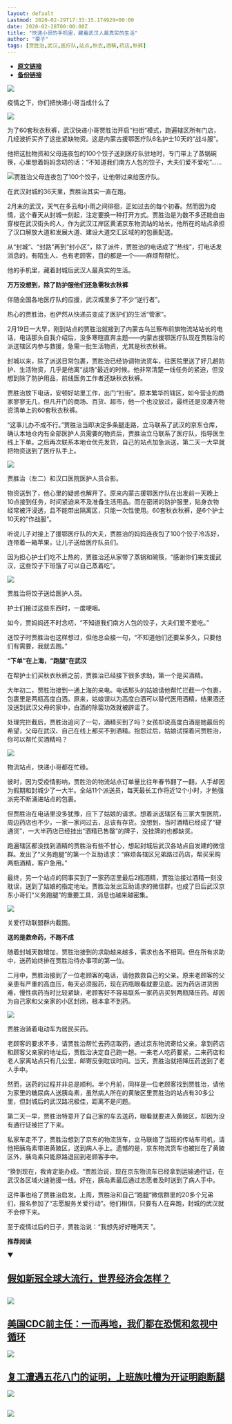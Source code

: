```yaml
---
layout: default
Lastmod: 2020-02-29T17:33:15.174929+00:00
date: 2020-02-28T00:00:00Z
title: "快递小哥的手机里，藏着武汉人最真实的生活"
author: "栗子"
tags: [贾胜治,武汉,医疗队,站点,秋衣,酒精,药店,秋裤]
---
```


* [**原文链接**](https://mp.weixin.qq.com/s/axhoTJ1LrXlov9GrfroVig)
* [**备份链接**](http://archive.is/c79A8)


![](/images/post/02c39f16b603365ca226a151aabdc58a.jpg)

疫情之下，你们把快递小哥当成什么了  

![](/images/post/02c39f16b603365ca226a151aabdc58a.jpg)

为了60套秋衣秋裤，武汉快递小哥贾胜治开启“扫街”模式，跑遍辖区所有门店，几经波折买齐了这批紧缺物资。这是内蒙古援鄂医疗队6名护士10天的“战斗服”。

他把这批物资和父母连夜包的100个饺子送到医疗队驻地时，专门带上了蒸锅碗筷，心里想着妈妈念叨的话：“不知道我们南方人包的饺子，大夫们爱不爱吃”……

![](/images/post/664f36c829055c929835e1f03011be53.jpg)贾胜治父母连夜包了100个饺子，让他带过来给医疗队。

在武汉封城的36天里，贾胜治其实一直在跑。

2月末的武汉，天气在多云和小雨之间徘徊，正如过去的每个初春。然而因为疫情，这个春天从封城一刻起，注定要换一种打开方式。贾胜治是为数不多还能自由穿梭在武汉街头的人，作为武汉江岸区黄浦京东物流站的站长，他所在的站点承担了汉口解放大道和发展大道、建设大道交汇区域的的包裹配送。

从“封城”、“封路”再到“封小区”，除了派件，贾胜治的电话成了“热线”，打电话发消息的，有陌生人、也有老顾客，目的都是一个——麻烦帮帮忙。

他的手机里，藏着封城后武汉人最真实的生活。

**万万没想到，除了防护服他们还急需秋衣秋裤**

伴随全国各地医疗队的应援，武汉城里多了不少“逆行者”。

热心的贾胜治，也俨然从快递员变成了医护们的生活“管家”。

2月19日一大早，刚到站点的贾胜治就接到了内蒙古乌兰察布前旗物流站站长的电话，电话那头自我介绍后，没多寒暄直奔主题——内蒙古援鄂医疗队现在贾胜治的派送辖区内参与救援，急需一批生活物资，尤其是秋衣秋裤。

封城以来，除了派送日常包裹，贾胜治已经协调物流货车，往医院里送了好几趟防护、生活物资，几乎是他离“战场“最近的时候。他非常清楚一线任务的紧迫，但没想到除了防护用品，前线医务工作者还缺秋衣秋裤。

贾胜治放下电话，安顿好站里工作，出门“扫街”。原本繁华的辖区，如今营业的商家寥寥无几，但凡开门的商场、百货、超市，他一个也没放过，最终还是没凑齐物资清单上的60套秋衣秋裤。

“这事儿办不成不行。”贾胜治当即决定多条腿走路，立马联系了武汉的京东仓库，确认本地仓内有全部医护人员需要的物资后，贾胜治立马联系了医疗队，指导医生线上下单。之后再次联系本地仓优先发货，自己的站点加急派送，第二天一大早就把物资送到了医疗队手上。

![](/images/post/ef03cd7514deb9253dbec1128d2d3b48.jpg)

贾胜治（左二）和汉口医院医护人员合影。

物资送到了，他心里的疑惑也解开了。原来内蒙古援鄂医疗队在出发前一天晚上10点接到任务，时间紧迫来不及准备生活用品。而在密闭的防护服里，贴身衣物经常被汗浸透，且不能带出隔离区，只能一次性使用。60套秋衣秋裤，是6个护士10天的“作战服”。

听说儿子对接上了援鄂医疗队的大夫，贾胜治的妈妈连夜包了100个饺子冷冻好，连带着一箱苹果，让儿子送给医疗队员们。

因为担心护士们吃不上热的，贾胜治还从家带了蒸锅和碗筷，“感谢你们来支援武汉，这些饺子下班饿了可以自己蒸着吃”。

![](/images/post/7e05b7f690e0a12b52e60c423ecdc614.jpg)

贾胜治将饺子送给医护人员。

护士们接过这些东西时，一度哽咽。

如今，贾妈妈还不时念叨，“不知道我们南方人包的饺子，大夫们爱不爱吃。”

送饺子时贾胜治也这样想过，但他总会接一句，“不知道他们还要呆多久，只要他们有需要，我就去跑。”

**“下单”在上海，“跑腿”在武汉**

在帮护士们买秋衣秋裤之前，贾胜治已经接下很多求助，第一个是买酒精。

大年初二，贾胜治接到一通上海的来电。电话那头的姑娘请他帮忙拦截一个包裹，包裹里是两瓶高度白酒。原来，姑娘误以为高度白酒可以替代医用酒精，结果酒还没送到武汉父母的家中，白酒的除菌功效就被辟谣了。

处理完拦截后，贾胜治追问了一句，酒精买到了吗？女孩却说高度白酒是她最后的希望，父母在武汉、自己在线上都买不到酒精。抱怨过后，姑娘试探着问贾胜治，你可以帮忙买酒精吗？

![](/images/post/edb4ebc65eaab640d9a33c9672058d72.jpg)

物流站点，快递小哥都在忙碌。

彼时，因为受疫情影响，贾胜治的物流站点订单量比往年春节翻了一翻，人手却因为假期和封城少了一大半。全站11个派送员，每天最长工作将近12个小时，才勉强派完不断涌进站点的包裹。

但贾胜治在电话里没多犹豫，应下了姑娘的请求。想着派送辖区有三家大型医院，周边药店也不少，一家一家问过去，总该有存货。没想到，当时酒精已经成了“硬通货”，一大半药店已经挂出“酒精已售罄”的牌子，没挂牌的也都缺货。

跑遍辖区都没找到酒精的贾胜治有些不甘心，想起封城后武汉各站点自发建的微信群。发出了“义务跑腿”的第一个互助请求：“麻烦各辖区兄弟路过药店，帮买采购两瓶酒精，客户急用。”

最终，另一个站点的同事买到了一家药店里最后2瓶酒精，贾胜治接过酒精一刻没耽误，送到了姑娘的指定地址。贾胜治发出互助请求的微信群，也成了日后武汉京东小哥们“义务跑腿”的重要工具，消息也越来越密集。

![](/images/post/36781909ab46ea6046bfeeebe4a8ef92.jpg)

关爱行动联盟群内截图。

**送的是救命药，不跑不成**

随着封城天数增加，贾胜治接到的求助越来越多，需求也各不相同。但在所有求助中，送药始终排在贾胜治待办事项的第一位。

二月中，贾胜治接到了一位老顾客的电话，请他救救自己的父亲。原来老顾客的父亲患有严重的高血压，每天必须服药，现在药瓶眼看就要见底。因为药店进货困难，慢性病药当时比较紧缺，老顾客好不容易联系一家药店买到两瓶降压药。却因为自己家和父亲家的小区封闭，根本拿不到药。

![](/images/post/45b0538bc2b63e61d6552902fe4293f4.jpg)

贾胜治骑着电动车为居民买药。

老顾客的要求不多，请贾胜治帮忙去药店取药，通过京东物流寄给父亲。拿到药店和顾客父亲家的地址后，贾胜治决定自己跑一趟。一来老人吃药要紧，二来药店和老人家离站点只有几公里，邮寄反倒耽误时间。当天，贾胜治就把降压药送到了老人手中。

然而，送药的过程并非总是顺利。半个月前，同样是一位老顾客找到贾胜治，请他为家里的糖尿病人送胰岛素，虽然病人所在的黄陂区里贾胜治的站点有30多公里，但封城后的武汉路况极佳，距离不是问题。

第二天一早，贾胜治特意开了自己家的车去送药，眼看就要进入黄陂区，却因为没有通行证被拦了下来。

私家车走不了，贾胜治想到了京东的物流货车，立马联络了当班的传站车司机，请他把胰岛素带进黄陂区，送到病人手上。遗憾的是，京东物流货车也被拦在了黄陂区外，胰岛素只能原路退回到老顾客手中。

“换到现在，我肯定能办成。“贾胜治说，现在京东物流车已经拿到运输通行证，在武汉各区域火速驰援一线。好在，胰岛素最后通过志愿者及时送到了病人手中。

这件事也给了贾胜治启发。上周，贾胜治和自己“跑腿“微信群里的20多个兄弟们，报名参加了“志愿服务关爱行动”。他们相信，只要有人在奔跑，封城的武汉就不会停下来。

至于疫情过后的日子，贾胜治说：“我想先好好睡两天 ”。

**推荐阅读**

▼

[**假如新冠全球大流行，世界经济会怎样？**](http://mp.weixin.qq.com/s?__biz=MjM5MDU1Mzg3Mw==&mid=2651251300&idx=1&sn=95719a85d359e2f68d87937b7106f371&chksm=bdb1401a8ac6c90c263d49eda0c0df42348dac432c669b5137407fedb5d6e0dad47833e167ff&scene=21#wechat_redirect)
-----------------------------------------------------------------------------------------------------------------------------------------------------------------------------------------------------------------------------------------------

[![](/images/post/5cf6f43ce6f39e667f8c5f7cb76bf832.jpg)](http://mp.weixin.qq.com/s?__biz=MjM5MDU1Mzg3Mw==&mid=2651251300&idx=1&sn=95719a85d359e2f68d87937b7106f371&chksm=bdb1401a8ac6c90c263d49eda0c0df42348dac432c669b5137407fedb5d6e0dad47833e167ff&scene=21#wechat_redirect)
-------------------------------------------------------------------------------------------------------------------------------------------------------------------------------------------------------------------------------------------------------------------------------------------------------------------------------------------------------------------------

[**美国CDC前主任：**](http://mp.weixin.qq.com/s?__biz=MjM5MDU1Mzg3Mw==&mid=2651251361&idx=1&sn=5548917e7cf8748d09cf5544c232b391&chksm=bdb140df8ac6c9c9fce3a05c7d42c01b97020c3152d51ee39dd30dd1c03336db1b306b43ef8e&scene=21#wechat_redirect)[**一而再地，我们都在恐慌和忽视中循环**](http://mp.weixin.qq.com/s?__biz=MjM5MDU1Mzg3Mw==&mid=2651251361&idx=1&sn=5548917e7cf8748d09cf5544c232b391&chksm=bdb140df8ac6c9c9fce3a05c7d42c01b97020c3152d51ee39dd30dd1c03336db1b306b43ef8e&scene=21#wechat_redirect)
------------------------------------------------------------------------------------------------------------------------------------------------------------------------------------------------------------------------------------------------------------------------------------------------------------------------------------------------------------------------------------------------------------------------------------------------------------------------------------

[![](/images/post/c1eb0f00917b79f814e7f9e11ca6945b.jpg)](http://mp.weixin.qq.com/s?__biz=MjM5MDU1Mzg3Mw==&mid=2651251361&idx=1&sn=5548917e7cf8748d09cf5544c232b391&chksm=bdb140df8ac6c9c9fce3a05c7d42c01b97020c3152d51ee39dd30dd1c03336db1b306b43ef8e&scene=21#wechat_redirect)

[**复工遭遇五花八门的证明，上班族吐槽为开证明跑断腿**](http://mp.weixin.qq.com/s?__biz=MjM5MDU1Mzg3Mw==&mid=2651251188&idx=1&sn=fc4b0618bab3012de15195379e7ffd49&chksm=bdb1438a8ac6ca9c9fb36755fa8e67e0974309385a34995b0ae9eaf858b680dcf5265d5104a1&scene=21#wechat_redirect)
-----------------------------------------------------------------------------------------------------------------------------------------------------------------------------------------------------------------------------------------------------

[![](/images/post/4f886cec6b876439202530009a4b8c3f.jpg)](http://mp.weixin.qq.com/s?__biz=MjM5MDU1Mzg3Mw==&mid=2651251188&idx=1&sn=fc4b0618bab3012de15195379e7ffd49&chksm=bdb1438a8ac6ca9c9fb36755fa8e67e0974309385a34995b0ae9eaf858b680dcf5265d5104a1&scene=21#wechat_redirect)

![](/images/post/e7d75581cc05b5b4850558294bf97f5f.jpg)
--------------------------------------------------------------------------------------------------------------------------------------------------------

